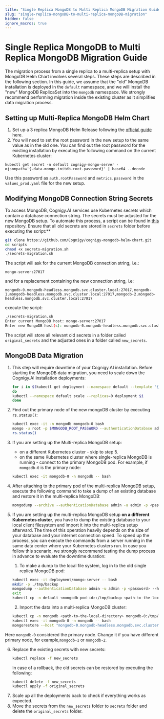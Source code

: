 ```yaml
---
title: "Single Replica MongoDB to Multi Replica MongoDB Migration Guide"
slug: "single-replica-mongoDB-to-multi-replica-mongoDB-migration"
hidden: false
ignore_macros: true
---
```


# Single Replica MongoDB to Multi Replica MongoDB Migration Guide

The migration process from a single replica to a multi-replica setup with MongoDB Helm Chart involves several steps. These steps are described in the following section. In this guide, we assume that the "old" MongoDB installation is deployed in the `default` namespace, and we will install the "new" MongoDB ReplicaSet into the `mongodb` namespace. We strongly recommend performing migration inside the existing cluster as it simplifies data migration process. 

## Setting up Multi-Replica MongoDB Helm Chart

1. Set up a 3 replica MongoDB Helm Release following the [official guide](https://github.com/Cognigy/cognigy-mongodb-helm-chart) here.
2. You will need to set the root password in the new setup to the same value as in the old one. You can find out the root password for the existing installation by executing the following command on the current Kubernetes cluster:
```
kubectl get secret -n default cognigy-mongo-server -ojsonpath='{.data.mongo-initdb-root-password}' | base64 --decode
```
Use this password as `auth.rootPassword` and `metrics.password` in the `values_prod.yaml` file for the new setup.

## Modifying MongoDB Connection String Secrets

To access MongoDB, Cognigy.AI services use Kubernetes secrets which contain a database connection string. The secrets must be adjusted for the new MongoDB setup. To automate this process, a script can be found in [this](https://github.com/Cognigy/cognigy-mongodb-helm-chart) repository. Ensure that all old secrets are stored in `secrets` folder before executing the script:**
```bash
git clone https://github.com/Cognigy/cognigy-mongodb-helm-chart.git
cd scripts
chmod +x secrets-migration.sh
./secrets-migration.sh
```
The script will ask for the current MongoDB connection string, i.e.:
```
mongo-server:27017
```
and for a replacement containing the new connection string, i.e:
```
mongodb-0.mongodb-headless.mongodb.svc.cluster.local:27017,mongodb-1.mongodb-headless.mongodb.svc.cluster.local:27017,mongodb-2.mongodb-headless.mongodb.svc.cluster.local:27017
```
execute the script: 
```bash
./secrets-migration.sh
Enter current MongoDB host: mongo-server:27017
Enter new MongoDB host(s): mongodb-0.mongodb-headless.mongodb.svc.cluster.local:27017,mongodb-1.mongodb-headless.mongodb.svc.cluster.local:27017,mongodb-2.mongodb-headless.mongodb.svc.cluster.local:27017
```
The script will store all relevant old secrets in a folder called `original_secrets` and the adjusted ones in a folder called `new_secrets`.

## MongoDB Data Migration

1. This step will require downtime of your Cognigy.AI installation. Before starting the MongoDB data migration, you need to scale down the Cognigy.AI installation deployments:
    ```bash
    for i in $(kubectl get deployment --namespace default --template '{{range .items}}{{.metadata.name}}{{"\n"}}{{end}}'|grep service-)
    do
    kubectl --namespace default scale --replicas=0 deployment $i
    done
    ```

2. Find out the primary node of the new mongoDB cluster by executing `rs.status()`:
    ```bash
    kubectl exec -it -n mongodb mongodb-0 bash
    mongo -u root -p $MONGODB_ROOT_PASSWORD --authenticationDatabase admin
    rs.status()
    ```

3. If you are setting up the Multi-replica MongoDB setup:
   
    * on a different Kubernetes cluster - skip to step 5. 
    * on the same Kubernetes cluster where single-replica MongoDB is running - connect to the primary MongoDB pod. For example, if  `mongodb-0` is the primary node:
    ```bash
    kubectl exec -it mongodb-0 -n mongodb -- bash
    ```

4. After attaching to the primary pod of the multi-replica MongoDB setup, execute the following command to take a dump of an existing database and restore it in the multi-replica MongoDB:
    ```bash
    mongodump --archive --authenticationDatabase admin -u admin -p <password> --host "mongo-server.default.svc:27017" | mongorestore --host "mongodb-0.mongodb-headless.mongodb.svc.cluster.local:27017" --authenticationDatabase admin -u root -p <password> --archive --drop
    ```

5.  If you are setting up the multi-replica MongoDB setup **on a different Kubernetes cluster**, you have to dump the existing database to your local client filesystem and import it into the multi-replica setup afterward. The time of this operation heavily depends on the size of your database and your internet connection speed. To speed up the process, you can execute the commands from a server running in the same data center where your Kubernetes clusters run. In case you follow this scenario, we strongly recommend testing the dump process in advance to evaluate the downtime duration:

    1.  To make a dump to the local file system, log in to the old single replica MongoDB pod:
    ```bash
    kubectl exec -it deployment/mongo-server -- bash
    mkdir -p ./tmp/backup
    mongodump --authenticationDatabase admin -u admin -p <password> --host "mongo-server.default.svc:27017" --out ./tmp/backup
    exit
    kubectl cp -n default <mongodb-pod-id>:/tmp/backup <path-to-the-local-directory>
    ```
    2. Import the data into a multi-replica MongoDB cluster:
    ```bash
    kubectl cp -n mongodb <path-to-the-local-directory> mongodb-0:/tmp/
    kubectl exec -it mongodb-0 -n mongodb -- bash
    mongorestore --host "mongodb-0.mongodb-headless.mongodb.svc.cluster.local:27017" --authenticationDatabase admin -u root -p <password> ./tmp/<backup-folder>
    ```
   Here `mongodb-0` considered the primary node. Change it if you have different primary node, for example,`mongodb-1` or `mongodb-2`.

6. Replace the existing secrets with new secrets:
    ```bash
    kubectl replace -f new_secrets
    ```
   In case of a rollback, the old secrets can be restored by executing the following:
    ```bash
    kubectl delete -f new_secrets
    kubectl apply -f original_secrets
    ```
7. Scale up all the deployments back to check if everything works as expected.
8. Move the secrets from the `new_secrets` folder to `secrets` folder and delete the `original_secrets` folder.